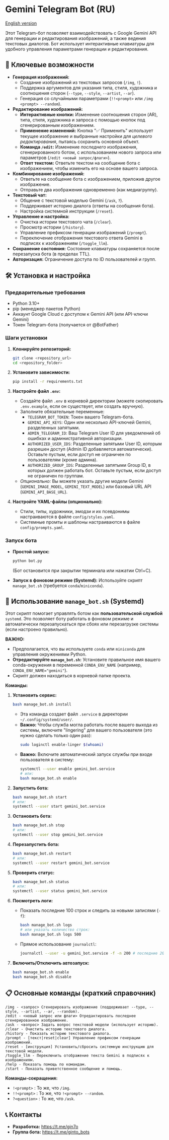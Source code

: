 # Gemini Telegram Bot (RU)

[English version](README.md)

Этот Telegram-бот позволяет взаимодействовать с Google Gemini API для генерации и редактирования изображений, а также ведения текстовых диалогов. Бот использует интерактивные клавиатуры для удобного управления параметрами генерации и редактирования.

## 🤖 Ключевые возможности

*   **Генерация изображений:**
    *   Создание изображений из текстовых запросов (`/img`, `!`).
    *   Поддержка аргументов для указания типа, стиля, художника и соотношения сторон (`--type`, `--style`, `--artist`, `--ar`).
    *   Генерация со случайными параметрами (`!!<prompt>` или `/img <prompt> --random`).
*   **Редактирование изображений:**
    *   **Интерактивные кнопки:** Изменение соотношения сторон (AR), типа, стиля, художника и запроса с помощью кнопок под сгенерированным изображением.
    *   **Применение изменений:** Кнопка "✅ Применить" использует текущее изображение и выбранные настройки для *целевого редактирования*, пытаясь сохранить основной объект.
    *   **Команда `/edit`:** Изменение *последнего* изображения, сгенерированного ботом, с использованием нового запроса или параметров (`/edit <новый запрос/флаги>`).
    *   **Ответ текстом:** Ответьте текстом на сообщение бота с изображением, чтобы изменить его на основе вашего запроса.
*   **Комбинирование изображений:**
    *   Ответьте на сообщение бота с изображением, приложив другое изображение.
    *   Отправьте два изображения одновременно (как медиагруппу).
*   **Текстовый чат:**
    *   Общение с текстовой моделью Gemini (`/ask`, `?`).
    *   Поддерживает историю диалога (ответы на сообщения бота).
    *   Настройка системной инструкции (`/reset`).
*   **Управление и настройка:**
    *   Очистка истории текстового чата (`/clear`).
    *   Просмотр истории (`/history`).
    *   Управление префиксом генерации изображений (`/prompt`).
    *   Переключение отображения текстового ответа Gemini в подписях к изображениям (`/toggle_llm`).
*   **Сохранение состояния:** Состояние клавиатуры сохраняется после перезапуска бота (в пределах TTL).
*   **Авторизация:** Ограничение доступа по ID пользователей и групп.

## 🛠️ Установка и настройка

### Предварительные требования

*   Python 3.10+
*   pip (менеджер пакетов Python)
*   Аккаунт Google Cloud с доступом к Gemini API (или API-ключи Gemini)
*   Токен Telegram-бота (получается от @BotFather)

### Шаги установки

1.  **Клонируйте репозиторий:**
    ```bash
    git clone <repository_url>
    cd <repository_folder>
    ```
2.  **Установите зависимости:**
    ```bash
    pip install -r requirements.txt
    ```
3.  **Настройте файл `.env`:**
    *   Создайте файл `.env` в корневой директории (можете скопировать `.env.example`, если он существует, или создать вручную).
    *   Заполните обязательные переменные:
        *   `TELEGRAM_BOT_TOKEN`: Токен вашего Telegram-бота.
        *   `GEMINI_API_KEYS`: Один или несколько API-ключей Gemini, разделенных запятыми.
        *   `ADMIN_TELEGRAM_ID`: Ваш Telegram User ID для уведомлений об ошибках и административной авторизации.
        *   `AUTHORIZED_USER_IDS`: Разделенные запятыми User ID, которым разрешен доступ (Admin ID добавляется автоматически). Оставьте пустым, если доступ не ограничен по пользователям (кроме админа).
        *   `AUTHORIZED_GROUP_IDS`: Разделенные запятыми Group ID, в которых должен работать бот. Оставьте пустым, если доступ не ограничен по группам.
    *   *Опционально:* Вы можете указать другие модели Gemini (`GEMINI_IMAGE_MODEL`, `GEMINI_TEXT_MODEL`) или базовый URL API (`GEMINI_API_BASE_URL`).

4.  **Настройте YAML-файлы (опционально):**
    *   Стили, типы, художники, эмодзи и их псевдонимы настраиваются в файле `config/styles.yaml`.
    *   Системные промты и шаблоны настраиваются в файле `config/prompts.yaml`.

### Запуск бота

*   **Простой запуск:**
    ```bash
    python bot.py
    ```
    (Бот остановится при закрытии терминала или нажатии Ctrl+C).

*   **Запуск в фоновом режиме (Systemd):**
    Используйте скрипт `manage_bot.sh` (требуется `conda`/`miniconda`).

## 🚀 Использование `manage_bot.sh` (Systemd)

Этот скрипт помогает управлять ботом как **пользовательской службой** `systemd`. Это позволяет боту работать в фоновом режиме и автоматически перезапускаться при сбоях или перезагрузке системы (если настроено правильно).

**ВАЖНО:**

*   Предполагается, что вы используете `conda` или `miniconda` для управления окружениями Python.
*   **Отредактируйте `manage_bot.sh`:** Установите правильное имя вашего conda-окружения в переменной `CONDA_ENV_NAME` (например, `CONDA_ENV_NAME="gemini"`).
*   Скрипт должен находиться в корневой папке проекта.

**Команды:**

1.  **Установить сервис:**
    ```bash
    bash manage_bot.sh install
    ```
    *   Эта команда создает файл `.service` в директории `~/.config/systemd/user/`.
    *   **Важно:** Чтобы служба могла работать после вашего выхода из системы, включите "lingering" для вашего пользователя (это нужно сделать только один раз):
        ```bash
        sudo loginctl enable-linger $(whoami)
        ```
    *   **Важно:** Включите автоматический запуск службы при входе пользователя в систему:
        ```bash
        systemctl --user enable gemini_bot.service
        # или:
        bash manage_bot.sh enable
        ```

2.  **Запустить бота:**
    ```bash
    bash manage_bot.sh start
    # или:
    systemctl --user start gemini_bot.service
    ```

3.  **Остановить бота:**
    ```bash
    bash manage_bot.sh stop
    # или:
    systemctl --user stop gemini_bot.service
    ```

4.  **Перезапустить бота:**
    ```bash
    bash manage_bot.sh restart
    # или:
    systemctl --user restart gemini_bot.service
    ```

5.  **Проверить статус:**
    ```bash
    bash manage_bot.sh status
    # или:
    systemctl --user status gemini_bot.service
    ```

6.  **Посмотреть логи:**
    *   Показать последние 100 строк и следить за новыми записями (`-f`):
        ```bash
        bash manage_bot.sh logs
        # или указать количество строк:
        bash manage_bot.sh logs 500
        ```
    *   Прямое использование `journalctl`:
        ```bash
        journalctl --user -u gemini_bot.service -f -n 200 # последние 200 строк
        ```

7.  **Включить/Отключить автозапуск:**
    ```bash
    bash manage_bot.sh enable
    bash manage_bot.sh disable
    ```

## 📋 Основные команды (краткий справочник)

```text
/img - <запрос> Сгенерировать изображение (поддерживает --type, --style, --artist, --ar, --random).
/edit - <новый запрос или флаги> Отредактировать последнее сгенерированное изображение.
/ask - <вопрос> Задать вопрос текстовой модели (использует историю).
/clear - Очистить историю текстового диалога.
/history - Показать историю текстового диалога.
/prompt - [текст|reset|clear] Управление префиксом генерации изображений.
/reset - [инструкция] Установить/сбросить системную инструкцию для текстовой модели.
/toggle_llm - Переключить отображение текста Gemini в подписях к изображениям.
/help - Показать помощь по командам.
/start - Показать приветственное сообщение и помощь.
```

**Команды-сокращения:**

*   `!<prompt>` : То же, что `/img`.
*   `!!<prompt>` : То же, что `!<prompt> --random`.
*   `?<question>` : То же, что `/ask`.

## 📞 Контакты

*   **Разработка:** https://t.me/gin7o
*   **Группа бота:** https://t.me/ginto_bots
